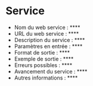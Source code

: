 
# Service

* Nom du web service :      ****
* URL du web service :      ****
* Description du service :  ****
* Paramètres en entrée :    ****
* Format de sortie :        ****
* Exemple de sortie :       ****
* Erreurs possibles :       ****
* Avancement du service :   ****
* Autres informations :     ****